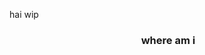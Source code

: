 hai wip

<h3 align="center"> <img scr="https://tenor.com/view/dave-and-busters-guy-rubbing-soap-on-back-paper-towel-soap-on-back-gif-12205679807524895696">
where am i

